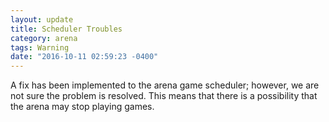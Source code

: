 ```yaml
---
layout: update
title: Scheduler Troubles
category: arena
tags: Warning
date: "2016-10-11 02:59:23 -0400"
---
```


A fix has been implemented to the arena game scheduler; however, we are not sure the problem is resolved.  This means that there is a possibility that the arena may stop playing games.
